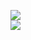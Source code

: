 [![](https://img.shields.io/badge/Made%20With-Github%20Spray-lightgrey.svg?style=for-the-badge&logo=github)](https://github.com/Annihil/github-spray#195)  
[![](https://i.imgur.com/2DrTn0Z.gif)](https://github.com/Annihil/github-spray)